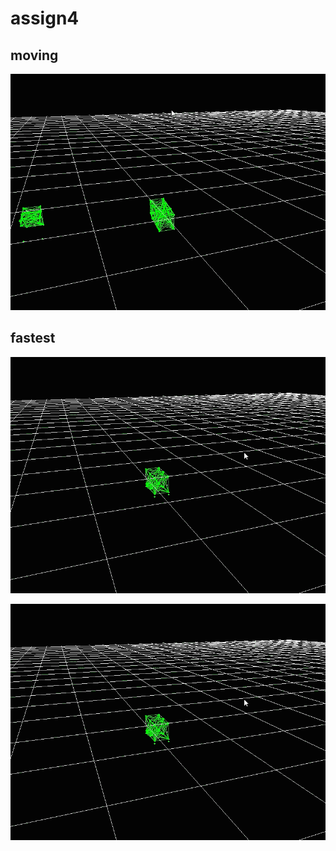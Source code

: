 # assign4

## moving

![image](https://github.com/immortalsplay/assign4/blob/b24b675c85784f16999bd68d0893d25811cb93bf/multi.gif) 

## fastest
![image](https://github.com/immortalsplay/assign4/blob/2080a3b9e7bf898ba89a3d71c9676b3e667a707b/fastest.gif) 

![image](https://github.com/immortalsplay/assign4/blob/2080a3b9e7bf898ba89a3d71c9676b3e667a707b/fastest.gif) 


